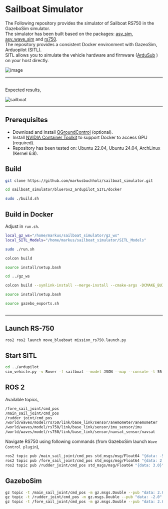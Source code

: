 # Sailboat Simulator

The Following repository provides the simulator of Sailboat RS750 in the GazeboSim simulator.<br>
The simulator has been built based on the packages: [asv_sim](https://github.com/srmainwaring/asv_sim), [asv_wave_sim](https://github.com/srmainwaring/asv_wave_sim) and [rs750](https://github.com/srmainwaring/rs750).<br>
The repository provides a consistent Docker environment with GazeoSim, Arduopilot (SITL). <br>
SITL allows you to simulate the vehicle hardware and firmware ([ArduSub](https://www.ardusub.com/) ) on your host directly.<br>

![image](https://github.com/user-attachments/assets/2ce6fac6-3691-49eb-a9a2-d0b390212459)

---
<br>
Expected results, <br>

![sailboat](https://github.com/user-attachments/assets/bfe3bdff-bdb4-4f41-a160-33d66d336404)

---
## Prerequisites

- Download and Install [QGroundControl](https://docs.qgroundcontrol.com/master/en/qgc-user-guide/getting_started/download_and_install.html) (optional).
- Install [NVIDIA Container Toolkit](https://docs.nvidia.com/datacenter/cloud-native/container-toolkit/latest/install-guide.html) to support Docker to access GPU (required).
- Repository has been tested on: Ubuntu 22.04, Ubuntu 24.04, ArchLinux (Kernel 6.8).


## Build

```bash
git clone https://github.com/markusbuchholz/sailboat_simulator.git

cd sailboat_simulator/bluerov2_ardupilot_SITL/docker

sudo ./build.sh

```

## Build in Docker

Adjust in ```run.sh```.

```bash
local_gz_ws="/home/markus/sailboat_simulator/gz_ws"
local_SITL_Models="/home/markus/sailboat_simulator/SITL_Models"
```

```bash
sudo ./run.sh

colcon build

source install/setup.bash

cd ../gz_ws

colcon build --symlink-install --merge-install --cmake-args -DCMAKE_BUILD_TYPE=RelWithDebInfo -DBUILD_TESTING=ON -DCMAKE_CXX_STANDARD=17

source install/setup.bash

source gazebo_exports.sh
 
```
---


## Launch RS-750


```bash
ros2 ros2 launch move_blueboat mission_rs750.launch.py
```

## Start SITL

```bash
cd ../ardupilot
sim_vehicle.py -v Rover -f sailboat --model JSON --map --console -l 55.99541530863445,-3.3010225004910683,0,0
```




## ROS 2

Available topics,
```bash
/fore_sail_joint/cmd_pos
/main_sail_joint/cmd_pos
/rudder_joint/cmd_pos
/world/waves/model/rs750/link/base_link/sensor/anemometer/anemometer
/world/waves/model/rs750/link/base_link/sensor/imu_sensor/imu
/world/waves/model/rs750/link/base_link/sensor/navsat_sensor/navsat
```

Navigate RS750 using following commands (from GazeboSim launch ```Wave Control plugin```),

```bash
ros2 topic pub /main_sail_joint/cmd_pos std_msgs/msg/Float64 "{data: -5.0}"
ros2 topic pub /fore_sail_joint/cmd_pos std_msgs/msg/Float64 "{data: 2.0}"
ros2 topic pub /rudder_joint/cmd_pos std_msgs/msg/Float64 "{data: 3.0}"
```

## GazeboSim

```bash
gz topic -t /main_sail_joint/cmd_pos -m gz.msgs.Double --pub "data: 2.0"
gz topic -t /rudder_joint/cmd_pos -m gz.msgs.Double --pub "data: -2.0"
gz topic -t /fore_sail_joint/cmd_pos -m gz.msgs.Double --pub "data: 2.0"
```




